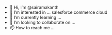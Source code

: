- 👋 Hi, I’m @sairamakanth
- 👀 I’m interested in ... salesforce commerce cloud
- 🌱 I’m currently learning ...
- 💞️ I’m looking to collaborate on ...
- 📫 How to reach me ...

<!---
sairamakanth/sairamakanth is a ✨ special ✨ repository because its `README.md` (this file) appears on your GitHub profile.
You can click the Preview link to take a look at your changes.
--->

